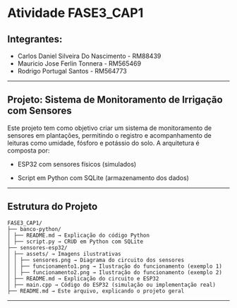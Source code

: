 # Atividade FASE3_CAP1

## Integrantes: 
- Carlos Daniel Silveira Do Nascimento - RM88439
- Mauricio Jose Ferlin Tonnera - RM565469
- Rodrigo Portugal Santos - RM564773

---

## Projeto: Sistema de Monitoramento de Irrigação com Sensores

Este projeto tem como objetivo criar um sistema de monitoramento de sensores em plantações, permitindo o registro e acompanhamento de leituras como umidade, fósforo e potássio do solo. A arquitetura é composta por:

- ESP32 com sensores físicos (simulados)

- Script em Python com SQLite (armazenamento dos dados)

---

## Estrutura do Projeto

```
FASE3_CAP1/
├── banco-python/
│ ├── README.md → Explicação do código Python
│ ├── script.py → CRUD em Python com SQLite
├── sensores-esp32/
│ ├── assets/ → Imagens ilustrativas
│ │ ├── sensores.png → Diagrama do circuito dos sensores
│ │ ├── funcionamento1.png → Ilustração do funcionamento (exemplo 1)
│ │ ├── funcionamento2.png → Ilustração do funcionamento (exemplo 2)
│ ├── README.md → Explicação do circuito e ESP32
│ ├── main.cpp → Código do ESP32 (simulação ou implementação real)
├── README.md → Este arquivo, explicando o projeto geral
```
---
